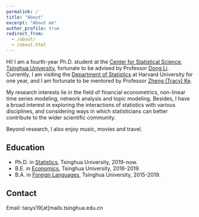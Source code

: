 ```yaml
---
permalink: /
title: "About"
excerpt: "About me"
author_profile: true
redirect_from: 
  - /about/
  - /about.html
---
```


Hi! I am a fourth-year Ph.D. student at the [Center for Statistical Science](http://www.stat.tsinghua.edu.cn), [Tsinghua University](https://www.tsinghua.edu.cn/en/), fortunate to be advised by Professor [Dong Li](http://www.stat.tsinghua.edu.cn/teachers/李东/). Currently, I am visiting the [Department of Statistics](https://statistics.fas.harvard.edu/home) at Harvard University for one year, and I am fortunate to be mentored by Professor [Zheng (Tracy) Ke](http://zke.fas.harvard.edu/index.html).

My research interests lie in the field of financial econometrics, non-linear time series modeling, network analysis and topic modeling. Besides, I have a broad interest in exploring the interactions of statistics with various disciplines, and considering ways in which statisticians can better contribute to the wider scientific community.

Beyond research, I also enjoy music, movies and travel.

## Education
* Ph.D. in [Statistics](http://www.stat.tsinghua.edu.cn/en/), Tsinghua University, 2019-now.
* B.E. in [Economics](https://www.sem.tsinghua.edu.cn/en/), Tsinghua University, 2016-2019.
* B.A. in [Foreign Languages](https://www.dfll.tsinghua.edu.cn), Tsinghua University, 2015-2019.

## Contact
Email: taoyx19[at]mails.tsinghua.edu.cn
